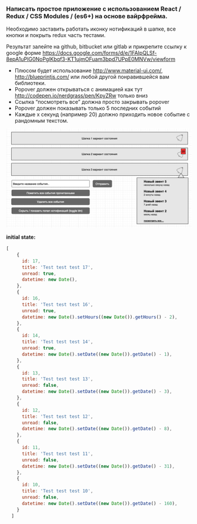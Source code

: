 ### Написать простое приложение с использованием React / Redux / CSS Modules / (es6+) на основе вайрфрейма.

Необходимо заставить работать иконку нотификаций в шапке, все кнопки и покрыть redux часть тестами.

Результат залейте на github, bitbucket или gitlab и прикрепите ссылку к google форме https://docs.google.com/forms/d/e/1FAIpQLSf-8epA1uPIG0NoPglKbqf3-KT1ujmOFuam3bpd7UPpE0MNVw/viewform


 - Плюсом будет использование http://www.material-ui.com/, http://blueprintjs.com/ или любой другой понравившейся вам библиотеки.
 - Popover должен открываться с анимацией как тут http://codepen.io/nerdgrass/pen/KpyZRw только вниз
 - Ссылка “посмотреть все” должна просто закрывать popover
 - Popover должен показывать только 5 последних событий
 - Каждые x секунд (например 20) должно приходить новое событие с рандомным текстом.

![](img.png)

**initial state:**


```js
[
    {
      id: 17,
      title: 'Test test test 17',
      unread: true,
      datetime: new Date(),
    },
    {
      id: 16,
      title: 'Test test test 16',
      unread: true,
      datetime: new Date().setHours((new Date()).getHours() - 2),
    },
    {
      id: 14,
      title: 'Test test test 14',
      unread: true,
      datetime: new Date().setDate((new Date()).getDate() - 1),
    },
    {
      id: 13,
      title: 'Test test test 13',
      unread: false,
      datetime: new Date().setDate((new Date()).getDate() - 3),
    },
    {
      id: 12,
      title: 'Test test test 12',
      unread: false,
      datetime: new Date().setDate((new Date()).getDate() - 8),
    },
    {
      id: 11,
      title: 'Test test test 11',
      unread: false,
      datetime: new Date().setDate((new Date()).getDate() - 31),
    },
    {
      id: 10,
      title: 'Test test test 10',
      unread: false,
      datetime: new Date().setDate((new Date()).getDate() - 160),
    }
  ]
```

